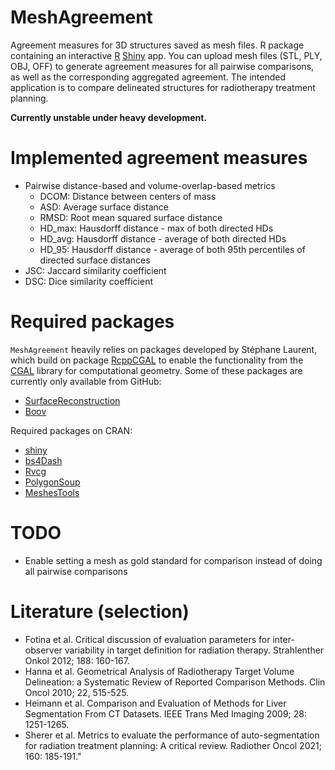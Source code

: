 # MeshAgreement

Agreement measures for 3D structures saved as mesh files. R package containing an interactive [R](https://www.r-project.org/) [Shiny](https://shiny.rstudio.com/) app. You can upload mesh files (STL, PLY, OBJ, OFF) to generate agreement measures for all pairwise comparisons, as well as the corresponding aggregated agreement. The intended application is to compare delineated structures for radiotherapy treatment planning.

**Currently unstable under heavy development.**

# Implemented agreement measures

 * Pairwise distance-based and volume-overlap-based metrics
     * DCOM: Distance between centers of mass
     * ASD: Average surface distance
     * RMSD: Root mean squared surface distance
     * HD_max: Hausdorff distance - max of both directed HDs
     * HD_avg: Hausdorff distance - average of both directed HDs
     * HD_95:  Hausdorff distance - average of both 95th percentiles of directed surface distances
 * JSC: Jaccard similarity coefficient
 * DSC: Dice similarity coefficient

# Required packages

`MeshAgreement` heavily relies on packages developed by Stéphane Laurent, which build on package [RcppCGAL](https://CRAN.R-project.org/package=RcppCGAL) to enable the functionality from the [CGAL](https://www.cgal.org/) library for computational geometry. Some of these packages are currently only available from GitHub:

  * [SurfaceReconstruction](https://github.com/stla/SurfaceReconstruction)
  * [Boov](https://github.com/stla/Boov)

Required packages on CRAN:

  * [shiny](https://CRAN.R-project.org/package=shiny)
  * [bs4Dash](https://CRAN.R-project.org/package=bs4Dash)
  * [Rvcg](https://CRAN.R-project.org/package=Rvcg)
  * [PolygonSoup](https://CRAN.R-project.org/package=PolygonSoup)
  * [MeshesTools](https://CRAN.R-project.org/package=MeshesTools)

# TODO

  * Enable setting a mesh as gold standard for comparison instead of doing all pairwise comparisons

# Literature (selection)

 * Fotina et al. Critical discussion of evaluation parameters for inter-observer variability in target definition for radiation therapy. Strahlenther Onkol 2012; 188: 160-167.
 * Hanna  et al. Geometrical Analysis of Radiotherapy Target Volume Delineation: a Systematic Review of Reported Comparison Methods. Clin Oncol 2010; 22, 515-525.
 * Heimann et al. Comparison and Evaluation of Methods for Liver Segmentation From CT Datasets. IEEE Trans Med Imaging 2009; 28: 1251-1265.
 * Sherer et al. Metrics to evaluate the performance of auto-segmentation for radiation treatment planning: A critical review. Radiother Oncol 2021; 160: 185-191."
